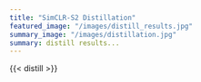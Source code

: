 ```yaml
---
title: "SimCLR-S2 Distillation"
featured_image: "/images/distill_results.jpg"
summary_image: "/images/distillation.jpg"
summary: distill results...
---
```


{{< distill >}}
